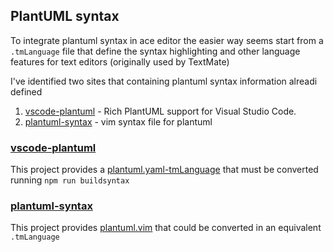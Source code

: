 ## PlantUML syntax

To integrate plantuml syntax in ace editor the easier way seems start from  a `.tmLanguage` file that define the syntax highlighting and other language features for text editors (originally used by TextMate)

I've identified two sites that containing plantuml syntax information alreadi defined 
1. [vscode-plantuml] - Rich PlantUML support for Visual Studio Code.
2. [plantuml-syntax] - vim syntax file for plantuml

### [vscode-plantuml] 

This project provides a [plantuml.yaml-tmLanguage](https://github.com/qjebbs/vscode-plantuml/blob/master/syntaxes/plantuml.yaml-tmLanguage) that must be converted running `npm run buildsyntax`

### [plantuml-syntax] 

This project provides [plantuml.vim](https://github.com/aklt/plantuml-syntax/blob/master/syntax/plantuml.vim) that could be converted in an equivalent `.tmLanguage`


[plantuml-syntax]: https://github.com/aklt/plantuml-syntax
[vscode-plantuml]: https://github.com/qjebbs/vscode-plantuml